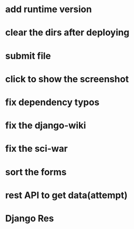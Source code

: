 # add runtime version
# clear the dirs after deploying
# submit file 
# click to show the screenshot
# fix dependency typos
# fix the django-wiki
# fix the sci-war
# sort the forms
# rest API to get data(attempt)
# Django Res
